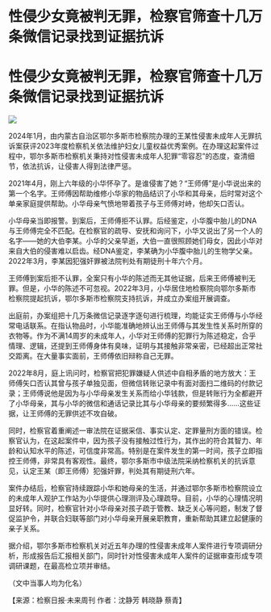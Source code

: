 # 性侵少女竟被判无罪，检察官筛查十几万条微信记录找到证据抗诉

# 性侵少女竟被判无罪，检察官筛查十几万条微信记录找到证据抗诉

![](https://inews.gtimg.com/om_bt/O9p5cyoDxWebRKlkf7iVVzIHDzc1pkCtWQlQJPlHMWYm8AA/1000)

2024年1月，由内蒙古自治区鄂尔多斯市检察院办理的王某性侵害未成年人无罪抗诉案获评2023年度检察机关依法维护妇女儿童权益优秀案例。在办理这起案件过程中，鄂尔多斯市检察机关秉持对性侵害未成年人犯罪“零容忍”的态度，查清细节，依法抗诉，让侵害人得到法律严惩。

2021年4月，刚上六年级的小华怀孕了。是谁侵害了她？“王师傅”是小华说出来的第一个名字。王师傅因帮助维修小华家的物品结识了小华和其母亲，后时常对这个单亲家庭提供帮助。小华母亲气愤地带着孩子与王师傅对峙，他却矢口否认。

小华母亲当即报警。到案后，王师傅拒不认罪。后经鉴定，小华腹中胎儿的DNA与王师傅完全不匹配。在检察官的疏导、安抚和询问下，小华又说出了另一个人的名字——她的大伯李某。小华的父亲早逝，大伯一直很照顾她们母女，因此小华对来自大伯的侵害难以启齿。经DNA鉴定，李某确为小华腹中胎儿的生物学父亲。2022年3月，李某因犯强奸罪被法院判处有期徒刑十年六个月。

王师傅到案后拒不认罪，全案只有小华的陈述而无其他证据，后来王师傅被判无罪。但是，小华的陈述不可忽视。2022年3月，小华居住地检察院向鄂尔多斯市检察院提起抗诉，鄂尔多斯市检察院支持抗诉，并成立办案组开展调查。

出庭前，办案组把十几万条微信记录逐字逐句进行梳理，均能证实王师傅与小华经常电话联系。在指认物品时，小华能准确地辨认出王师傅与其发生性关系时所穿的衣物等。作为不满14周岁的未成年人，小华对王师傅的犯罪行为陈述稳定，合乎情理、逻辑，还提到王师傅身体有臭味，证明与其接触非常亲密，已经超出正常社交距离。在大量事实面前，王师傅依旧辩称自己无罪。

2022年8月，庭上讯问时，检察官把犯罪嫌疑人供述中自相矛盾的地方放大：王师傅矢口否认其曾与孩子单独见面，但微信转账记录中有面对面扫二维码的付款记录；王师傅说他是因为与小华母亲发生关系而给小华钱款，但是转账行为全都避开了小华母亲，其与小华的微信和通话记录比其与小华母亲的要频繁得多……这些证据，让王师傅的无罪供述不攻自破。

同时，检察官着重阐述一审法院在证据采信、事实认定、定罪量刑方面的错误。检察官认为，在这起案件中，因为孩子没有接触过性行为，其作出的符合其智力、年龄和认知水平的陈述，可信度非常高。特别是在案件发生的第一时间，孩子立即指控王师傅，非常具有客观性。最终，鄂尔多斯市中级法院采纳检察机关的抗诉意见，认定王某（即王师傅）犯强奸罪，判处其有期徒刑六年。

案件办结后，检察官持续跟踪小华和她母亲的生活，并通过鄂尔多斯市检察院设立的未成年人观护工作站为小华提供心理测评及心理疏导。目前，小华的心理情况明显好转。同时，检察官针对小华母亲对孩子疏于管教、缺乏关心等问题，制发了督促监护令，并联合妇联等部门对小华母亲开展亲职教育，重新帮助其建立起健康的亲子关系。

据介绍，鄂尔多斯市检察机关对近五年办理的性侵害未成年人案件进行专项调研分析，形成报告后汇报相关部门，同时针对性侵害未成年人案件的证据审查形成专项调研课题，在最高检立项并审结。

（文中当事人均为化名）

【来源：检察日报·未来周刊 作者：沈静芳 韩晓静 蔡青】


